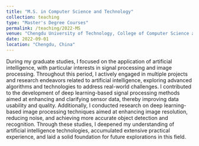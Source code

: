 ```yaml
---
title: "M.S. in Computer Science and Technology"
collection: teaching
type: "Master's Degree Courses"
permalink: /teaching/2022-MS
venue: "Chengdu University of Technology, College of Computer Science and Cyber Security"
date: 2022-09-01
location: "Chengdu, China"
---
```


During my graduate studies, I focused on the application of artificial intelligence, with particular interests in signal processing and image processing. Throughout this period, I actively engaged in multiple projects and research endeavors related to artificial intelligence, exploring advanced algorithms and technologies to address real-world challenges. I contributed to the development of deep learning-based signal processing methods aimed at enhancing and clarifying sensor data, thereby improving data usability and quality. Additionally, I conducted research on deep learning-based image processing techniques aimed at enhancing image resolution, reducing noise, and achieving more accurate object detection and recognition. Through these studies, I deepened my understanding of artificial intelligence technologies, accumulated extensive practical experience, and laid a solid foundation for future explorations in this field.

